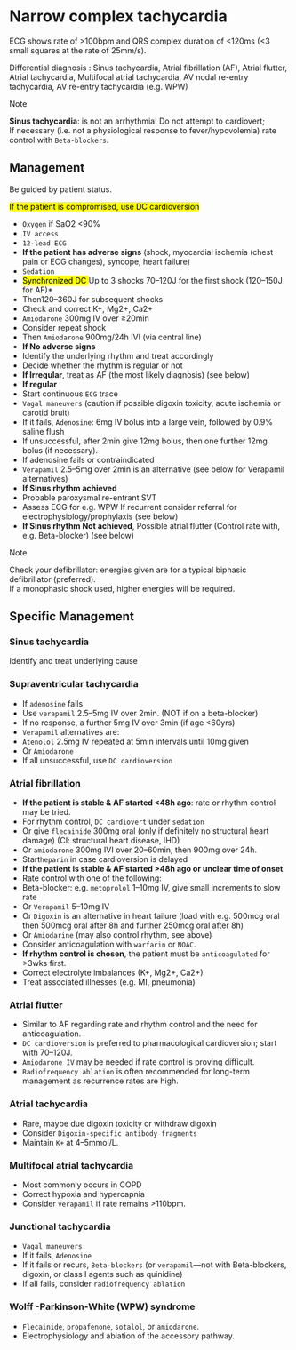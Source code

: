 
# Narrow complex tachycardia

ECG shows rate of >100bpm and QRS complex duration of <120ms (<3 small squares at the rate of 25mm/s).

Differential diagnosis : Sinus tachycardia, Atrial fibrillation (AF), Atrial flutter, Atrial tachycardia, Multifocal atrial tachycardia, AV nodal re-entry tachycardia, AV re-entry tachycardia (e.g. WPW)

> [!note] 
> 
> **Sinus tachycardia**: is not an arrhythmia! Do not attempt to cardiovert;\
> If necessary (i.e. not a physiological response to fever/hypovolemia) rate control with `Beta-blockers`.

## Management

Be guided by patient status.

<mark> If the patient is compromised, use DC cardioversion </mark>

- `Oxygen` if SaO2 <90%
- `IV access` 
- `12-lead ECG`
- **If the patient has adverse signs** (shock, myocardial ischemia (chest pain or ECG changes), syncope, heart failure)
- `Sedation`
- <mark> Synchronized DC </mark> Up to 3 shocks 70–120J for the first shock (120–150J for AF)*
- Then120–360J for subsequent shocks
- Check and correct K+, Mg2+, Ca2+
-  `Amiodarone` 300mg IV over ≥20min
- Consider repeat shock
- Then `Amiodarone` 900mg/24h IVI (via central line)
- **If No adverse signs**
- Identify the underlying rhythm and treat accordingly
- Decide whether the rhythm is regular or not
- **If Irregular**, treat as AF (the most likely diagnosis) (see below)
- **If regular**
- Start continuous `ECG` trace
- `Vagal maneuvers` (caution if possible digoxin toxicity, acute ischemia or carotid bruit)
- If it fails, `Adenosine`: 6mg IV bolus into a large vein, followed by 0.9% saline flush
- If unsuccessful, after 2min give 12mg bolus, then one further 12mg bolus (if necessary).
- If adenosine fails or contraindicated 
- `Verapamil` 2.5–5mg over 2min is an alternative (see below for Verapamil alternatives)
- **If Sinus rhythm achieved**
- Probable paroxysmal re-entrant SVT
- Assess ECG for e.g. WPW If recurrent consider referral for electrophysiology/prophylaxis (see below)
- **If Sinus rhythm Not achieved**, Possible atrial flutter (Control rate with, e.g. Beta-blocker) (see below)


> [!Note]
> 
> Check your defibrillator: energies given are for a typical biphasic defibrillator (preferred).\
> If a monophasic shock used, higher energies will be required.

## Specific Management

### Sinus tachycardia

Identify and treat underlying cause
### Supraventricular tachycardia

- If `adenosine` fails
- Use `verapamil` 2.5–5mg IV over 2min. (NOT if on a beta-blocker)
- If no response, a further 5mg IV over 3min (if age <60yrs)
- `Verapamil` alternatives are:
- `Atenolol` 2.5mg IV repeated at 5min intervals until 10mg given
- Or `Amiodarone`
- If all unsuccessful, use `DC cardioversion`

### Atrial fibrillation

- **If the patient is stable & AF started <48h ago**: rate or rhythm control may be tried.
- For rhythm control, `DC cardiovert` under `sedation`
- Or give `flecainide` 300mg oral (only if definitely no structural heart damage) (CI: structural heart disease, IHD) 
- Or `amiodarone` 300mg IVI over 20–60min, then 900mg over 24h.
- Start`heparin` in case cardioversion is delayed
- **If the patient is stable & AF started >48h ago or unclear time of onset**
- Rate control with one of the following:
- Beta-blocker: e.g. `metoprolol` 1–10mg IV, give small increments to slow rate
- Or `Verapamil` 5–10mg IV
- Or `Digoxin` is an alternative in heart failure (load with e.g. 500mcg oral then 500mcg oral after 8h and further 250mcg oral after 8h)
- Or `Amiodarine` (may also control rhythm, see above)
- Consider anticoagulation with `warfarin` or `NOAC`.
- **If rhythm control is chosen**, the patient must be `anticoagulated` for >3wks first.
- Correct electrolyte imbalances (K+, Mg2+, Ca2+)
- Treat associated illnesses (e.g. MI, pneumonia)

### Atrial flutter

- Similar to AF regarding rate and rhythm control and the need for anticoagulation.
- `DC cardioversion` is preferred to pharmacological cardioversion; start with 70–120J.
- `Amiodarone IV` may be needed if rate control is proving difficult.
- `Radiofrequency ablation` is often recommended for long-term management as recurrence rates are high.

### Atrial tachycardia

- Rare, maybe due digoxin toxicity or withdraw digoxin 
- Consider `Digoxin-specific antibody fragments`
- Maintain `K+` at 4–5mmol/L.

### Multifocal atrial tachycardia

- Most commonly occurs in COPD
- Correct hypoxia and hypercapnia
- Consider `verapamil` if rate remains >110bpm.

### Junctional tachycardia

- `Vagal maneuvers`
- If it fails, `Adenosine`
- If it fails or recurs, `Beta-blockers` (or `verapamil`—not with Beta-blockers, digoxin, or class I agents such as quinidine)
- If all fails, consider `radiofrequency ablation`


### Wolff -Parkinson-White (WPW) syndrome

- `Flecainide`, `propafenone`, `sotalol`, or `amiodarone`.
-  Electrophysiology and ablation of the accessory pathway.